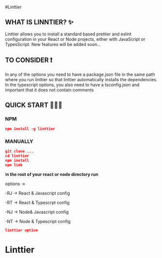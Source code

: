 #Linttier

## WHAT IS LINNTIER? ✨

Linttier allows you to install a standard based prettier and eslint configuration in your React or Node projects, either with JavaScript or TypesScript.
New features will be added soon...

## TO CONSIDER ❗

In any of the options you need to have a package.json file in the same path where you run linttier so that linttier automatically installs the dependencies.
In the typescript options, you also need to have a tsconfig.json and important that it does not contain comments

## QUICK START 🏃🏽‍♂️

### NPM

```json
npm install -g linttier
```

### MANUALLY

```json
git clone ...
cd linttier
npm install
npm link
```

I**n the root of your react or node directory run**

options →

-RJ → React & Javascript config

-RT → React & Typescrpt config

-NJ → Node& Javascript config

-NT → Node & Typescript config

```json
linttier option
```

##
# Linttier
